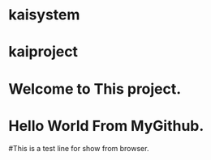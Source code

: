 # kaisystem
# kaiproject
# Welcome to This project.
# Hello World From MyGithub.
#This is a test line for show from browser.
